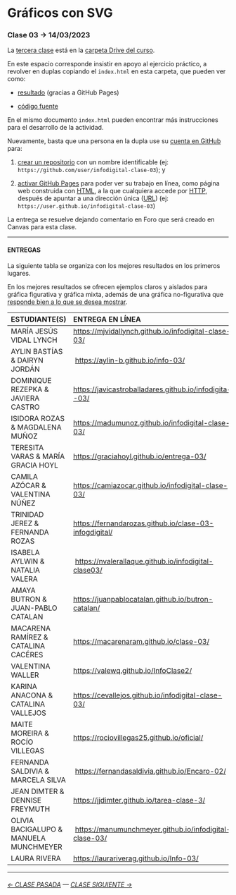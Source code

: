 # Gráficos con SVG

### Clase 03 → 14/03/2023

La [tercera clase](https://docs.google.com/presentation/d/1ZApg8dXgdtMIn3joViGHkOBC52nc4cNZs4HDRbpnmw0/edit?usp=sharing) está en la [carpeta Drive del curso](https://drive.google.com/drive/folders/1TrKlW5fCH-crkBDy0LYgei0S6wCblQsI?usp=sharing).

En este espacio corresponde insistir en apoyo al ejercicio práctico, a revolver en duplas copiando el `index.html` en esta carpeta, que pueden ver como:

- [resultado](https://profesorfaco.github.io/dno075-2023-1/clase-03/) (gracias a GitHub Pages)

- [código fuente](https://github.com/profesorfaco/dno075-2023-1/blob/main/clase-03/index.html)

En el mismo documento `index.html` pueden encontrar más instrucciones para el desarrollo de la actividad.

Nuevamente, basta que una persona en la dupla use su [cuenta en GitHub](https://github.com/) para:

1. [crear un repositorio](https://docs.github.com/es/get-started/quickstart/create-a-repo) con un nombre identificable (ej: `https://github.com/user/infodigital-clase-03`); y

2. [activar GitHub Pages](https://docs.github.com/es/pages/getting-started-with-github-pages/configuring-a-publishing-source-for-your-github-pages-site) para poder ver su trabajo en línea, como página web construida con [HTML](https://developer.mozilla.org/es/docs/Learn/HTML/Introduction_to_HTML/Getting_started), a la que cualquiera accede por [HTTP](https://es.wikipedia.org/wiki/Protocolo_de_transferencia_de_hipertexto), después de apuntar a una dirección única ([URL](https://es.wikipedia.org/wiki/Localizador_de_recursos_uniforme)) (ej: `https://user.github.io/infodigital-clase-03`)

La entrega se resuelve dejando comentario en Foro que será creado en Canvas para esta clase.

- - - - - - - 

#### ENTREGAS

La siguiente tabla se organiza con los mejores resultados en los primeros lugares.

En los mejores resultados se ofrecen ejemplos claros y aislados para gráfica figurativa y gráfica mixta, además de una gráfica no-figurativa que [responde bien a lo que se desea mostrar](https://datavizcatalogue.com/ES/buscar.html).

| ESTUDIANTE(S) | ENTREGA EN LÍNEA |
|:--------------|:-----------------|
| MARÍA JESÚS VIDAL LYNCH | https://mjvidallynch.github.io/infodigital-clase-03/ |
| AYLIN BASTÍAS & DAIRYN JORDÁN | https://aylin-b.github.io/info-03/ |
| DOMINIQUE REZEPKA & JAVIERA CASTRO | https://javicastroballadares.github.io/infodigita--03/ |
| ISIDORA ROZAS & MAGDALENA MUÑOZ | https://madumunoz.github.io/infodigital-clase-03/ |
| TERESITA VARAS & MARÍA GRACIA HOYL | https://graciahoyl.github.io/entrega-03/ |
| CAMILA AZÓCAR & VALENTINA NÚÑEZ | https://camiazocar.github.io/infodigital-clase-03/ | 
| TRINIDAD JEREZ & FERNANDA ROZAS | https://fernandarozas.github.io/clase-03-infogdigital/ |
| ISABELA AYLWIN & NATALIA VALERA | https://nvalerallaque.github.io/infodigital-clase03/ |
| AMAYA BUTRON & JUAN-PABLO CATALAN | https://juanpablocatalan.github.io/butron-catalan/ |
| MACARENA RAMÍREZ & CATALINA CACÉRES | https://macarenaram.github.io/clase-03/ |
| VALENTINA WALLER | https://valewq.github.io/InfoClase2/ |
| KARINA ANACONA & CATALINA VALLEJOS | https://cevallejos.github.io/infodigital-clase-03/ |
| MAITE MOREIRA & ROCÍO VILLEGAS | https://rociovillegas25.github.io/oficial/ |
| FERNANDA SALDIVIA & MARCELA SILVA | https://fernandasaldivia.github.io/Encaro-02/ |
| JEAN DIMTER & DENNISE FREYMUTH | https://jjdimter.github.io/tarea-clase-3/ |
| OLIVIA BACIGALUPO & MANUELA MUNCHMEYER | https://manumunchmeyer.github.io/infodigital-clase-03/ |
| LAURA RIVERA | https://laurariverag.github.io/Info-03/ |

- - - - - - - 

###### [← CLASE PASADA](https://github.com/profesorfaco/dno075-2023-1/tree/main/clase-01) — [CLASE SIGUIENTE →](https://github.com/profesorfaco/dno075-2023-1/tree/main/clase-04) 
